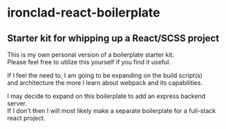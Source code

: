 # ironclad-react-boilerplate
## Starter kit for whipping up a React/SCSS project
This is my own personal version of a boilerplate starter kit.  
Please feel free to utilize this yourself if you find it useful.

If I feel the need to, I am going to be expanding on the build script(s)  
and architecture the more I learn about webpack and its capabilities.

I may decide to expand on this boilerplate to add an express backend server.  
If I don't then I will most likely make a separate boilerplate for a full-stack react project.

